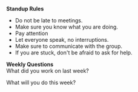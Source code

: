 <b>Standup Rules</b>
- Do not be late to meetings.
- Make sure you know what you are doing.
- Pay attention
- Let everyone speak, no interruptions.
- Make sure to communicate with the group.
- If you are stuck, don't be afraid to ask for help.

<b>Weekly Questions</b>\
What did you work on last week?

What will you do this week?

